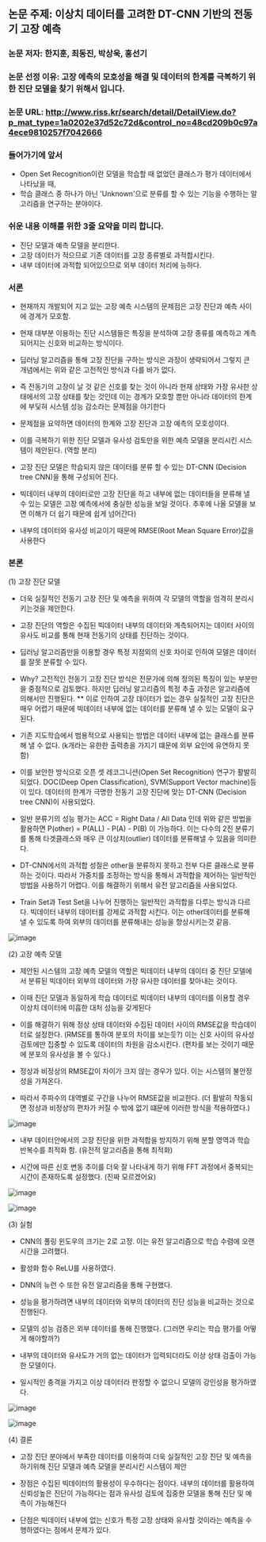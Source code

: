 ## 논문 주제: 이상치 데이터를 고려한 DT-CNN 기반의 전동기 고장 예측
### 논문 저자: 한지훈, 최동진, 박상욱, 홍선기
### 논문 선정 이유: 고장 에측의 모호성을 해결 및 데이터의 한계를 극복하기 위한 진단 모델을 찾기 위해서 입니다.
### 논문 URL: http://www.riss.kr/search/detail/DetailView.do?p_mat_type=1a0202e37d52c72d&control_no=48cd209b0c97a4ece9810257f7042666




### 들어가기에 앞서 
    
- Open Set Recognition이란 모델을 학습할 때 없었던 클래스가 평가 데이터에서 나타났을 때, 
- 학습 클래스 중 하나가 아닌 'Unknown'으로 분류를 할 수 있는 기능을 수행하는 알고리즘을 연구하는 분야이다.
    

### 쉬운 내용 이해를 위한 3줄 요약을 미리 합니다.

- 진단 모델과 예측 모델을 분리한다.
- 고장 데이터가 적으므로 기존 데이터를 고장 종류별로 과적합시킨다.
- 내부 데이터에 과적합 되어있으므로 외부 데이터 처리에 능하다.




### 서론
    
    
- 현재까지 개발되어 지고 있는 고장 예측 시스템의 문제점은 고장 진단과 예측 사이에 경계가 모호함.
    
- 현재 대부분 이용하는 진단 시스템들은 특징을 분석하여 고장 종류를 예측하고 계측되어지는 신호와 비교하는 방식이다.

- 딥러닝 알고리즘을 통해 고장 진단을 구하는 방식은 과정이 생략되어서 그렇지 큰 개념에서는 위와 같은 고전적인 방식과 다를 바가 없다.
    
- 즉 전동기의 고장이 날 것 같은 신호를 찾는 것이 아니라 현재 상태와 가장 유사한 상태에서의 고장 상태를 찾는 것인데 이는 경계가 모호할 뿐만 아니라
  데이터의 한계에 부딫혀 시스템 성능 감소라는 문제점을 야기한다
    
- 문제점을 요약하면 데이터의 한계와 고장 진단과 고장 예측의 모호성이다.
    
- 이를 극복하기 위한 진단 모델과 유사성 검토만을 위한 예측 모델을 분리시킨 시스템이 제안된다. (역할 분리)
      
- 고장 진단 모델은 학습되지 않은 데이터를 분류 할 수 있는 DT-CNN (Decision tree CNN)을 통해 구성되어 진다.
      
- 빅데이터 내부의 데이터로만 고장 진단을 하고 내부에 없는 데이터들을 분류해 낼 수 있는 모델은 고장 예측에서에 충실한 성능을 보일 것이다.
  추후에 나올 모델을 보면 이해가 더 쉽기 때문에 쉽게 넘어간다)
    
- 내부의 데이터와 유사성 비교이기 때문에 RMSE(Root Mean Square Error)값을 사용한다
    
  


### 본론
  
    
(1) 고장 진단 모델
      
- 더욱 실질적인 전동기 고장 진단 및 예측을 위하여 각 모델의 역할을 엄격히 분리시키는것을 제안한다.
      
- 고장 진단의 역할은 수집된 빅데이터 내부의 데이터와 계측되어지는 데이터 사이의 유사도 비교를 통해 현재 전동기의 상태를 진단하는 것이다.
      
- 딥러닝 알고리즘만을 이용할 경우 특정 지점외의 신호 차이로 인하여 모델은 데이터를 잘못 분류할 수 있다.
       
- Why? 고전적인 전동기 고장 진단 방식은 전문가에 의해 정의된 특징이 있는 부분만을 중점적으로 검토했다.
       하지만 딥러닝 알고리즘의 특정 추출 과정은 알고리즘에 의해서만 진행된다.
       ** 이로 인하여 고장 데이터가 없는 경우 실질적인 고장 진단은 매우 어렵기 때문에 빅데이터 내부에 없는 데이터를 분류해 낼 수 있는 모델이 요구된다.
            
- 기존 지도학습에서 범용적으로 사용되는 방법은 데이터 내부에 없는 클래스를 분류해 낼 수 없다.
  (k개라는 유한한 출력층을 가지기 떄문에 외부 요인에 유연하지 못함)
        
- 이를 보안한 방식으로 오픈 셋 레코그니션(Open Set Recognition) 연구가 활발히 되었다. DOC(Deep Open Classification), SVM(Support Vector machine)등이 있다.
  데이터의 한계가 극명한 전동기 고장 진단에 맞는 DT-CNN (Decision tree CNN)이 사용되었다.

- 일반 분류기의 성능 평가는 ACC = Right Data  / All Data 인데 위와 같은 방법을 활용하면
  P(other) = P(ALL) - P(A) - P(B) 이 가능하다. 이는 다수의 2진 분류기를 통해 타겟클래스와 매우 큰 이상치(outlier) 데이터를 분류해낼 수 있음을 의미한다.
        
 - DT-CNN에서의 과적합 성질은 other을 분류하지 못하고 전부 다른 클래스로 분류하는 것이다.
   따라서 가중치를 조정하는 방식을 통해서 과적합을 제어하는 일반적인 방법을 사용하기 어렵다. 이를 해결하기 위해서 유전 알고리즘을 사용되었다.
        
 - Train Set과 Test Set을 나누어 진행하는 일반적인 과적합을 다루는 방식과 다르다.
   빅데이터 내부의 데이터를 강제로 과적합 시킨다. 이는 other데이터를 분류해 낼 수 있도록 하여 외부의 데이터를 분류해내는 성능을 향상시키는것 같음.
  
  ![image](https://user-images.githubusercontent.com/84979999/128650128-f71574f1-15ec-4369-9f77-d50a395fe6be.png)

  
    
 (2) 고장 예측 모델
    
      
 - 제안된 시스템의 고장 예측 모델의 역할은 빅데이터 내부의 데이터 중 진단 모델에서 분류된 빅데이터 외부의 데이터와 가장 유사한 데이터를 찾아내는 것이다.
     
 - 이때 진단 모델과 동일하게 학습 데이터로 빅데이터 내부의 데이터를 이용할 경우 이상치 데이터에 미흡한 대처 성능을 갖게된다
      
 - 이를 해결하기 위해 정상 상태 데이터와 수집된 데이터 사이의 RMSE값을 학습데이터로 설정한다. (RMSE를 통하여 분포의 차이를 보는듯?)
   이는 신호 사이의 유사성 검토에만 집중할 수 있도록 데이터의 차원을 감소시킨다. (편차를 보는 것이기 때문에 분포의 유사성을 볼 수 있다.)
        
 - 정상과 비정상의 RMSE값이 차이가 크지 않는 경우가 있다. 이는 시스템의 불안정성을 가져온다.
      
 - 따라서 주파수의 대역별로 구간을 나누어 RMSE값을 비교한다. (더 활발히 작동되면 정상과 비정상의 편차가 커질 수 밖에 없기 떄문에 이러한 방식을 적용하였다.)

![image](https://user-images.githubusercontent.com/84979999/128650174-8258ec89-db48-49e0-b972-859b85dda61d.png)

      
 - 내부 데이터안에서의 고장 진단을 위한 과적합을 방지하기 위해 분할 영역과 학습 반복수를 최적화 함. (유전적 알고리즘을 통해 최적화)
      
 - 시간에 따른 신호 변동 추이를 더욱 잘 나타내게 하기 위해 FFT 과정에서 중복되는 시간이 존재하도록 설정했다. (진짜 모르겠어요)

![image](https://user-images.githubusercontent.com/84979999/128650081-7d8cbe4a-5d0a-4057-ad66-a117425dc513.png)

![image](https://user-images.githubusercontent.com/84979999/128650199-5364d334-01ac-4268-a168-2093bac35d9d.png)


      
    
 (3) 실험 
      
 - CNN의 풀링 윈도우의 크기는 2로 고정. 이는 유전 알고리즘으로 학습 수렴에 오랜 시간을 고려했다.
      
 - 활성화 함수 ReLU를 사용하였다.
     
 - DNN의 뉴런 수 또한 유전 알고리즘을 통해 구현했다.
      
 - 성능을 평가하려면 내부의 데이터와 외부의 데이터의 진단 성능을 비교하는 것으로 진행된다.
      
 - 모델의 성능 검증은 외부 데이터를 통해 진행했다. (그러면 우리는 학습 평가를 어떻게 해야할까?)
      
 - 내부의 데이터와 유사도가 거의 없는 데이터가 입력되더라도 이상 상태 검출이 가능한 모델이다.
      
 - 일시적인 충격을 가지고 이상 데이터라 판정할 수 없으니 모델의 강인성을 평가하였다.


![image](https://user-images.githubusercontent.com/84979999/128650216-f1e7ccc0-b115-4e73-b19e-cb8b84822136.png)

![image](https://user-images.githubusercontent.com/84979999/128650221-dbe52060-ce83-43db-9607-257df1c06f2f.png)

 



      
 (4) 결론
      
 - 고장 진단 분야에서 부족한 데이터를 이용하여 더욱 실질적인 고장 진단 및 예측을 하기위해 진단 모델과 예측 모델을 분리시킨 시스템이 제안
      
 - 장점은 수집된 빅데이터의 활용성이 우수하다는 점이다. 
   내부의 데이터를 활용하여 신뢰성높은 진단이 가능하다는 점과 유사성 검토에 집중한 모델을 통해 진단 및 예측이 가능해진다
        
 - 단점은 빅데이터 내부에 없는 신호가 특정 고장 상태와 유사할 것이라는 예측을 수행하였다는 점에서 문제가 있다.
      
      
